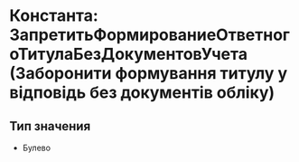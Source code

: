 ﻿# Константа: ЗапретитьФормированиеОтветногоТитулаБезДокументовУчета (Заборонити формування титулу у відповідь без документів обліку)

## Тип значения

- Булево

